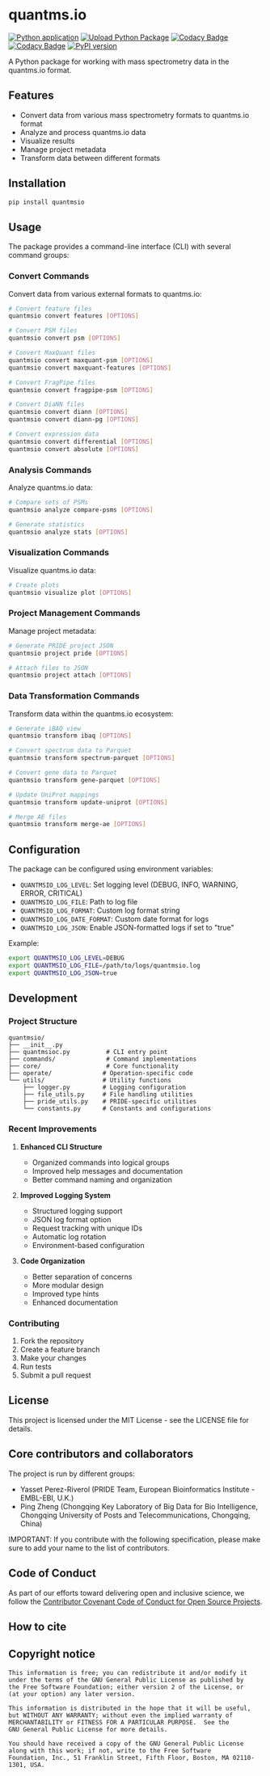 # quantms.io
[![Python application](https://github.com/bigbio/quantms.io/actions/workflows/python-app.yml/badge.svg?branch=dev)](https://github.com/bigbio/quantms.io/actions/workflows/python-app.yml)
[![Upload Python Package](https://github.com/bigbio/quantms.io/actions/workflows/python-publish.yml/badge.svg)](https://github.com/bigbio/quantms.io/actions/workflows/python-publish.yml)
[![Codacy Badge](https://app.codacy.com/project/badge/Grade/e71a662e8d4f483094576c1d8f8888c3)](https://app.codacy.com/gh/bigbio/quantms.io/dashboard?utm_source=gh&utm_medium=referral&utm_content=&utm_campaign=Badge_grade)
[![Codacy Badge](https://app.codacy.com/project/badge/Coverage/e71a662e8d4f483094576c1d8f8888c3)](https://app.codacy.com/gh/bigbio/quantms.io/dashboard?utm_source=gh&utm_medium=referral&utm_content=&utm_campaign=Badge_Coverage)
[![PyPI version](https://badge.fury.io/py/quantmsio.svg)](https://badge.fury.io/py/quantmsio)

A Python package for working with mass spectrometry data in the quantms.io format.

## Features

- Convert data from various mass spectrometry formats to quantms.io format
- Analyze and process quantms.io data
- Visualize results
- Manage project metadata
- Transform data between different formats

## Installation

```bash
pip install quantmsio
```

## Usage

The package provides a command-line interface (CLI) with several command groups:

### Convert Commands

Convert data from various external formats to quantms.io:

```bash
# Convert feature files
quantmsio convert features [OPTIONS]

# Convert PSM files
quantmsio convert psm [OPTIONS]

# Convert MaxQuant files
quantmsio convert maxquant-psm [OPTIONS]
quantmsio convert maxquant-features [OPTIONS]

# Convert FragPipe files
quantmsio convert fragpipe-psm [OPTIONS]

# Convert DiaNN files
quantmsio convert diann [OPTIONS]
quantmsio convert diann-pg [OPTIONS]

# Convert expression data
quantmsio convert differential [OPTIONS]
quantmsio convert absolute [OPTIONS]
```

### Analysis Commands

Analyze quantms.io data:

```bash
# Compare sets of PSMs
quantmsio analyze compare-psms [OPTIONS]

# Generate statistics
quantmsio analyze stats [OPTIONS]
```

### Visualization Commands

Visualize quantms.io data:

```bash
# Create plots
quantmsio visualize plot [OPTIONS]
```

### Project Management Commands

Manage project metadata:

```bash
# Generate PRIDE project JSON
quantmsio project pride [OPTIONS]

# Attach files to JSON
quantmsio project attach [OPTIONS]
```

### Data Transformation Commands

Transform data within the quantms.io ecosystem:

```bash
# Generate iBAQ view
quantmsio transform ibaq [OPTIONS]

# Convert spectrum data to Parquet
quantmsio transform spectrum-parquet [OPTIONS]

# Convert gene data to Parquet
quantmsio transform gene-parquet [OPTIONS]

# Update UniProt mappings
quantmsio transform update-uniprot [OPTIONS]

# Merge AE files
quantmsio transform merge-ae [OPTIONS]
```

## Configuration

The package can be configured using environment variables:

- `QUANTMSIO_LOG_LEVEL`: Set logging level (DEBUG, INFO, WARNING, ERROR, CRITICAL)
- `QUANTMSIO_LOG_FILE`: Path to log file
- `QUANTMSIO_LOG_FORMAT`: Custom log format string
- `QUANTMSIO_LOG_DATE_FORMAT`: Custom date format for logs
- `QUANTMSIO_LOG_JSON`: Enable JSON-formatted logs if set to "true"

Example:

```bash
export QUANTMSIO_LOG_LEVEL=DEBUG
export QUANTMSIO_LOG_FILE=/path/to/logs/quantmsio.log
export QUANTMSIO_LOG_JSON=true
```

## Development

### Project Structure

```
quantmsio/
├── __init__.py
├── quantmsioc.py          # CLI entry point
├── commands/              # Command implementations
├── core/                  # Core functionality
├── operate/              # Operation-specific code
└── utils/                # Utility functions
    ├── logger.py         # Logging configuration
    ├── file_utils.py     # File handling utilities
    ├── pride_utils.py    # PRIDE-specific utilities
    └── constants.py      # Constants and configurations
```

### Recent Improvements

1. **Enhanced CLI Structure**
   - Organized commands into logical groups
   - Improved help messages and documentation
   - Better command naming and organization

2. **Improved Logging System**
   - Structured logging support
   - JSON log format option
   - Request tracking with unique IDs
   - Automatic log rotation
   - Environment-based configuration

3. **Code Organization**
   - Better separation of concerns
   - More modular design
   - Improved type hints
   - Enhanced documentation

### Contributing

1. Fork the repository
2. Create a feature branch
3. Make your changes
4. Run tests
5. Submit a pull request

## License

This project is licensed under the MIT License - see the LICENSE file for details.

## Core contributors and collaborators

The project is run by different groups:

- Yasset Perez-Riverol (PRIDE Team, European Bioinformatics Institute - EMBL-EBI, U.K.)
- Ping Zheng (Chongqing Key Laboratory of Big Data for Bio Intelligence, Chongqing University of Posts and Telecommunications, Chongqing, China)

IMPORTANT: If you contribute with the following specification, please make sure to add your name to the list of contributors.

## Code of Conduct

As part of our efforts toward delivering open and inclusive science, we follow the [Contributor Covenant Code of Conduct for Open Source Projects](https://www.contributor-covenant.org/version/2/0/code_of_conduct/).

## How to cite

## Copyright notice


    This information is free; you can redistribute it and/or modify it
    under the terms of the GNU General Public License as published by
    the Free Software Foundation; either version 2 of the License, or
    (at your option) any later version.

    This information is distributed in the hope that it will be useful,
    but WITHOUT ANY WARRANTY; without even the implied warranty of
    MERCHANTABILITY or FITNESS FOR A PARTICULAR PURPOSE.  See the
    GNU General Public License for more details.

    You should have received a copy of the GNU General Public License
    along with this work; if not, write to the Free Software
    Foundation, Inc., 51 Franklin Street, Fifth Floor, Boston, MA 02110-1301, USA.

